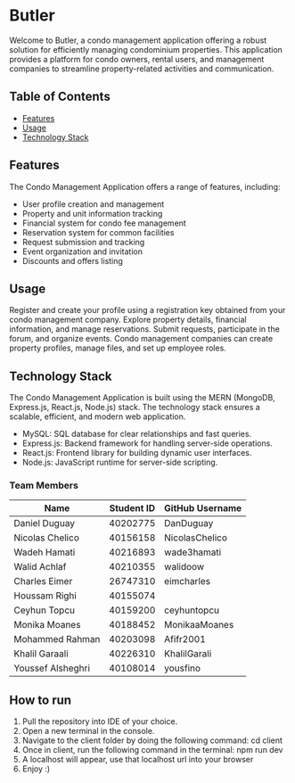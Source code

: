 # Butler

Welcome to Butler, a condo management application offering a robust solution for efficiently managing condominium properties. This application provides a platform for condo owners, rental users, and management companies to streamline property-related activities and communication.

## Table of Contents
- [Features](#Features)
- [Usage](#Usage)
- [Technology Stack](#Technology-Stack)

## Features

The Condo Management Application offers a range of features, including:
- User profile creation and management
- Property and unit information tracking
- Financial system for condo fee management
- Reservation system for common facilities
- Request submission and tracking
- Event organization and invitation
- Discounts and offers listing

## Usage

Register and create your profile using a registration key obtained from your condo management company.
Explore property details, financial information, and manage reservations.
Submit requests, participate in the forum, and organize events.
Condo management companies can create property profiles, manage files, and set up employee roles.

## Technology Stack

The Condo Management Application is built using the MERN (MongoDB, Express.js, React.js, Node.js) stack. The technology stack ensures a scalable, efficient, and modern web application.

- MySQL: SQL database for clear relationships and fast queries.
- Express.js: Backend framework for handling server-side operations.
- React.js: Frontend library for building dynamic user interfaces.
- Node.js: JavaScript runtime for server-side scripting.

### Team Members

| Name                   | Student ID | GitHub Username |
| ------------------------ | ------------ | ----------------- |
| Daniel Duguay	 | 40202775 | DanDuguay |
| Nicolas Chelico	| 40156158 | NicolasChelico |
| Wadeh Hamati	| 40216893 | wade3hamati |
| Walid Achlaf	| 40210355 | walidoow |
| Charles Eimer	| 26747310 | eimcharles |
| Houssam Righi	| 40155074 | |
| Ceyhun Topcu	| 40159200 | ceyhuntopcu |
| Monika Moanes	| 40188452 | MonikaaMoanes |
| Mohammed Rahman | 	40203098 | Afifr2001 |
| Khalil Garaali	| 40226310 | KhalilGarali |
| Youssef Alsheghri	| 40108014 | yousfino |


## How to run

1. Pull the repository into IDE of your choice.
2. Open a new terminal in the console. 
3. Navigate to the client folder by doing the following command: cd client
4. Once in client, run the following command in the terminal: npm run dev
5. A localhost will appear, use that localhost url into your browser
6. Enjoy :)